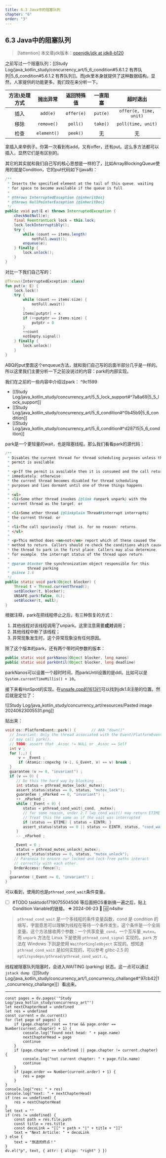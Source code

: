 ```yaml
---
title: 6.3 Java中的阻塞队列
chapter: "6"
order: "3"
---
```


## 6.3 Java中的阻塞队列

> [!attention]
> 本文章jdk版本：[openjdk/jdk at jdk8-b120](https://github.com/openjdk/jdk/tree/jdk8-b120)

之前写过一个阻塞队列：[[Study Log/java_kotlin_study/concurrency_art/5_6_condition#5.6.1.2 有界队列|5_6_condition#5.6.1.2 有界队列]]。而jdk里本身就提供了这种数据结构。显然，人家提供的功能更多。我们现在来分析一下。

| 方法\\处理方式 |    抛出异常     |   返回特殊值    |   一直阻塞   |          超时退出          |
| :------: | :---------: | :--------: | :------: | :--------------------: |
|    插入    |  `add(e)`   | `offer(e)` | `put(e)` | `offer(e, time, unit)` |
|    移除    | `remove()`  |  `poll()`  | `take()` |   `poll(time, unit)`   |
|    检查    | `element()` |  `peek()`  |    无     |           无            |

拿插入来举例子。你第一次看到有add，又有offer，还有put。这么多方法都可以插入，显然它们是有区别的。

其它的其实就和我们自己写的核心思想是一样的了，比如ArrayBlockingQueue使用的就是Condition，它的put代码如下(java8)：

```java
/**
 * Inserts the specified element at the tail of this queue, waiting
 * for space to become available if the queue is full.
 *
 * @throws InterruptedException {@inheritDoc}
 * @throws NullPointerException {@inheritDoc}
 */
public void put(E e) throws InterruptedException {
	checkNotNull(e);
	final ReentrantLock lock = this.lock;
	lock.lockInterruptibly();
	try {
		while (count == items.length)
			notFull.await();
		enqueue(e);
	} finally {
		lock.unlock();
	}
}
```

对比一下我们自己写的：

```kotlin
@Throws(InterruptedException::class)
fun put(x: E) {
	lock.lock()
	try {
		while (count == items.size) {
			notFull.await()
		}
		items[putptr] = x
		if (++putptr == items.size) {
			putptr = 0
		}
		++count
		notEmpty.signal()
	} finally {
		lock.unlock()
	}
}
```

ABQ的put里面这个enqueue方法，就和我们自己写的后面半部分几乎是一样的。所以这里我们主要分析一下之前没说过的内容：park的内部实现。

我们在之前的一些内容中介绍过park： ^9c1599

- [[Study Log/java_kotlin_study/concurrency_art/5_5_lock_support#^7a8a69|5_5_lock_support]]
- [[Study Log/java_kotlin_study/concurrency_art/5_6_condition#^0b45b9|5_6_condition]]
- [[Study Log/java_kotlin_study/concurrency_art/5_6_condition#^d28715|5_6_condition]]

park是一个更轻量的wait，也是阻塞线程。那么我们看看park的源代码：

```java
/**
 * Disables the current thread for thread scheduling purposes unless the
 * permit is available.
 *
 * <p>If the permit is available then it is consumed and the call returns
 * immediately; otherwise
 * the current thread becomes disabled for thread scheduling
 * purposes and lies dormant until one of three things happens:
 *
 * <ul>
 * <li>Some other thread invokes {@link #unpark unpark} with the
 * current thread as the target; or
 *
 * <li>Some other thread {@linkplain Thread#interrupt interrupts}
 * the current thread; or
 *
 * <li>The call spuriously (that is, for no reason) returns.
 * </ul>
 *
 * <p>This method does <em>not</em> report which of these caused the
 * method to return. Callers should re-check the conditions which caused
 * the thread to park in the first place. Callers may also determine,
 * for example, the interrupt status of the thread upon return.
 *
 * @param blocker the synchronization object responsible for this
 *        thread parking
 * @since 1.6
 */
public static void park(Object blocker) {
	Thread t = Thread.currentThread();
	setBlocker(t, blocker);
	UNSAFE.park(false, 0L);
	setBlocker(t, null);
}
```

根据注释，park在把线程停止之后，有三种恢复的方式：

1. 其他线程对该线程调用了unpark。这里注意需要**成对**调用；
2. 其他线程中断了该线程；
3. 异常现象发生时，这个异常现象没有任何原因。

除了这个版本的park，还有两个带时间参数的版本：

```java
public static void parkNanos(Object blocker, long nanos)
public static void parkUntil(Object blocker, long deadline)
```

parkNanos可以设置一个超时时间，而parkUntil设置的是ddl。比如可以是`System.currentTimeMillis() + 10`。

接下来看HotSpot的实现。在[unsafe.cpp的1613行](https://github.com/openjdk/jdk/blob/9a9add8825a040565051a09010b29b099c2e7d49/hotspot/src/share/vm/prims/unsafe.cpp#L1613)可以找到jdk1.8注册的位置。然后就是定位了：

![[Study Log/java_kotlin_study/concurrency_art/resources/Pasted image 20240623005531.png]]

贴出来：

```cpp
void os::PlatformEvent::park() {       // AKA "down()"
  // Invariant: Only the thread associated with the Event/PlatformEvent
  // may call park().
  // TODO: assert that _Assoc != NULL or _Assoc == Self
  int v ;
  for (;;) {
      v = _Event ;
      if (Atomic::cmpxchg (v-1, &_Event, v) == v) break ;
  }
  guarantee (v >= 0, "invariant") ;
  if (v == 0) {
     // Do this the hard way by blocking ...
     int status = pthread_mutex_lock(_mutex);
     assert_status(status == 0, status, "mutex_lock");
     guarantee (_nParked == 0, "invariant") ;
     ++ _nParked ;
     while (_Event < 0) {
        status = pthread_cond_wait(_cond, _mutex);
        // for some reason, under 2.7 lwp_cond_wait() may return ETIME ...
        // Treat this the same as if the wait was interrupted
        if (status == ETIME) { status = EINTR; }
        assert_status(status == 0 || status == EINTR, status, "cond_wait");
     }
     -- _nParked ;

    _Event = 0 ;
     status = pthread_mutex_unlock(_mutex);
     assert_status(status == 0, status, "mutex_unlock");
    // Paranoia to ensure our locked and lock-free paths interact
    // correctly with each other.
    OrderAccess::fence();
  }
  guarantee (_Event >= 0, "invariant") ;
}
```

可以看到，使用的也是`pthread_cond_wait`条件变量。

- [ ] #TODO tasktodo1719075504506 等后面把OS重新搞一遍之后，贴上Condition Variable的链接。 ➕ 2024-06-23 🔽 🆔 n4sihv

> `pthread_cond_wait` 是一个多线程的条件变量函数，cond 是 condition 的缩写，字面意思可以理解为线程在等待一个条件发生，这个条件是一个全局变量。这个方法接收两个参数：一个共享变量`_cond`，一个互斥量`_mutex`。而 `unpark` 方法在 Linux 下是使用 `pthread_cond_signal` 实现的。`park` 方法在 Windows 下则是使用 `WaitForSingleObject` 实现的。想知道 `pthread_cond_wait` 是如何实现的，可以参考 glibc-2.5 的 `nptl/sysdeps/pthread/pthread_cond_wait.c`。

线程被阻塞队列阻塞时，会进入WAITING (parking) 状态。这一点可以通过`jstack dump`（[[Study Log/java_kotlin_study/concurrency_art/1_concurrency_challange#^97cb42|1_concurrency_challange]]）看出来。

---

```dataviewjs
const pages = dv.pages('"Study Log/java_kotlin_study/concurrency_art"')
let nextChapterHead = undefined
let res = undefined
const current = dv.current()
for (let page of pages) {
	if (page.chapter_root == true && page.order == Number(current.chapter) + 1) {
		console.log("found next head: " + page.name)
		nextChapterHead = page
		continue
	}
	if (page.chapter == undefined || page.chapter != current.chapter) {
		console.log("not current chapter: " + page.file.name)
		continue
	}
	if (page.order == Number(current.order) + 1) {
		res = page
	}
}
console.log("res: " + res)
console.log("next: " + nextChapterHead)
if (res == undefined) {
	res = nextChapterHead
}
let text = ""
if (res != undefined) {
	const path = res.file.path
	const title = res.title
	const decoLink = "[[" + path + "|" + title + "]]"
	text = "Next Article: " + decoLink
} else {
	text = "旅途的终点！"
}
dv.el("p", text, { attr: { align: "right" } })
```